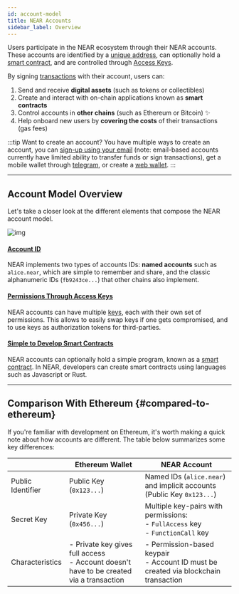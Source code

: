 ```yaml
---
id: account-model
title: NEAR Accounts
sidebar_label: Overview
---
```


Users participate in the NEAR ecosystem through their NEAR accounts. These accounts are identified by a [unique address](./account-id.md), can optionally hold a [smart contract](./smart-contract.md), and are controlled through [Access Keys](./access-keys.md).

By signing [transactions](./transactions.md) with their account, users can:

1. Send and receive **digital assets** (such as tokens or collectibles)
2. Create and interact with on-chain applications known as **smart contracts**
3. Control accounts in **other chains** (such as Ethereum or Bitcoin) ✨
4. Help onboard new users by **covering the costs** of their transactions (gas fees)

:::tip Want to create an account?
You have multiple ways to create an account, you can [sign-up using your email](https://dev.near.org/signup) (note: email-based accounts currently have limited ability to transfer funds or sign transactions), get a mobile wallet through [telegram](https://web.telegram.org/k/#@herewalletbot), or create a [web wallet](https://app.mynearwallet.com).
:::

---

## Account Model Overview 

Let's take a closer look at the different elements that compose the NEAR account model.

![img](@site/static/docs/assets/welcome-pages/accounts.png)


#### [Account ID](account-id.md)
NEAR implements two types of accounts IDs: **named accounts** such as `alice.near`, which are simple to remember and share, and the classic alphanumeric IDs (`fb9243ce...`) that other chains also implement.

#### [Permissions Through Access Keys](access-keys.md)
NEAR accounts can have multiple [keys](access-keys.md), each with their own set of permissions. This allows to easily swap keys if one gets compromised, and to use keys as authorization tokens for third-parties.

#### [Simple to Develop Smart Contracts](smart-contract.md)
NEAR accounts can optionally hold a simple program, known as a [smart contract](smart-contract.md). In NEAR, developers can create smart contracts using languages such as Javascript or Rust. 

---

## Comparison With Ethereum {#compared-to-ethereum}

If you're familiar with development on Ethereum, it's worth making a quick note about how accounts are different. The table below summarizes some key differences:

|                   | Ethereum Wallet                                                                             | NEAR Account                                                                            |
|-------------------|---------------------------------------------------------------------------------------------|-----------------------------------------------------------------------------------------|
| Public Identifier | Public Key (`0x123...`)                                                                     | Named IDs (`alice.near`) and implicit accounts (Public Key `0x123...`)                  |
| Secret Key        | Private Key (`0x456...`)                                                                    | Multiple key-pairs with permissions:<br />- `FullAccess` key<br />- `FunctionCall` key  |
| Characteristics   | - Private key gives full access<br />- Account doesn't have to be created via a transaction | - Permission-based keypair<br />- Account ID must be created via blockchain transaction |
